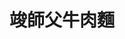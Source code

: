 ---
title: "竣師父牛肉麵"
description: "竣師父牛肉麵"
layout: shop
keywords:
  - 美食競賽
  - 台灣美食
  - 美食精選
datePublished: "2025-06-30"
dateModified: "2025-07-06"
city: "台北市"
district: "大安區"
address: "106台北市大安區大安路一段52巷24號一樓"
phone: "0905888123"
geo: "25.042979674003117, 121.54512414354234"
google_map: "https://maps.app.goo.gl/35eUntYsj1Rvcpcz7"
footinder: "https://footinder.com.tw/%E5%8F%B0%E5%8C%97%E5%B8%82%E5%A4%A7%E5%AE%89%E5%8D%80/136430/"
official: "https://www.facebook.com/masterjim168"
award:
  - name: "台北國際牛肉麵節"
    year: "2024"
    entries:
      - group: "鮮食組"
        cooking_style: "樂齡創意"
        rank: "金牌"

---
